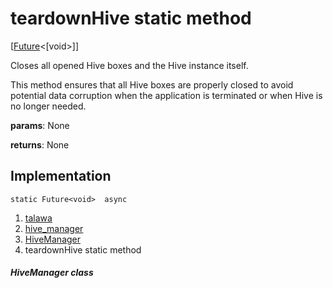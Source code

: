 
<div>

# teardownHive static method

</div>


[[Future](https://api.flutter.dev/flutter/dart-core/Future-class.html)\<[void\>]]




Closes all opened Hive boxes and the Hive instance itself.

This method ensures that all Hive boxes are properly closed to avoid
potential data corruption when the application is terminated or when
Hive is no longer needed.

**params**: None

**returns**: None



## Implementation

``` language-dart
static Future<void>  async 
```







1.  [talawa](../../index.md)
2.  [hive_manager](../../services_hive_manager/)
3.  [HiveManager](../../services_hive_manager/HiveManager-class.md)
4.  teardownHive static method

##### HiveManager class







